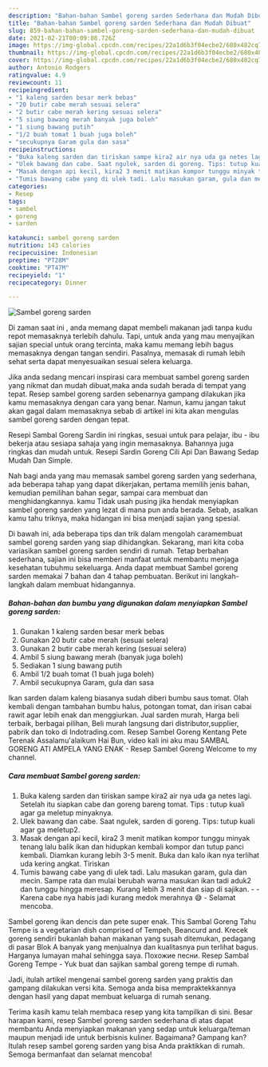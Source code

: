 ```yaml
---
description: "Bahan-bahan Sambel goreng sarden Sederhana dan Mudah Dibuat"
title: "Bahan-bahan Sambel goreng sarden Sederhana dan Mudah Dibuat"
slug: 859-bahan-bahan-sambel-goreng-sarden-sederhana-dan-mudah-dibuat
date: 2021-02-21T00:09:08.726Z
image: https://img-global.cpcdn.com/recipes/22a1d6b3f04ecbe2/680x482cq70/sambel-goreng-sarden-foto-resep-utama.jpg
thumbnail: https://img-global.cpcdn.com/recipes/22a1d6b3f04ecbe2/680x482cq70/sambel-goreng-sarden-foto-resep-utama.jpg
cover: https://img-global.cpcdn.com/recipes/22a1d6b3f04ecbe2/680x482cq70/sambel-goreng-sarden-foto-resep-utama.jpg
author: Antonio Rodgers
ratingvalue: 4.9
reviewcount: 11
recipeingredient:
- "1 kaleng sarden besar merk bebas"
- "20 butir cabe merah sesuai selera"
- "2 butir cabe merah kering sesuai selera"
- "5 siung bawang merah banyak juga boleh"
- "1 siung bawang putih"
- "1/2 buah tomat 1 buah juga boleh"
- "secukupnya Garam gula dan sasa"
recipeinstructions:
- "Buka kaleng sarden dan tiriskan sampe kira2 air nya uda ga netes lagi. Setelah itu siapkan cabe dan goreng bareng tomat. Tips : tutup kuali agar ga meletup minyaknya."
- "Ulek bawang dan cabe. Saat ngulek, sarden di goreng. Tips: tutup kuali agar ga meletup2."
- "Masak dengan api kecil, kira2 3 menit matikan kompor tunggu minyak tenang lalu balik ikan dan hidupkan kembali kompor dan tutup panci kembali. Diamkan kurang lebih 3-5 menit. Buka dan kalo ikan nya terlihat uda kering angkat. Tiriskan"
- "Tumis bawang cabe yang di ulek tadi. Lalu masukan garam, gula dan mecin. Sampe rata dan mulai berubah warna masukan ikan tadi aduk2 dan tunggu hingga meresap. Kurang lebih 3 menit dan siap di sajikan.   Karena cabe nya habis jadi kurang medok merahnya 😅 Selamat mencoba."
categories:
- Resep
tags:
- sambel
- goreng
- sarden

katakunci: sambel goreng sarden 
nutrition: 143 calories
recipecuisine: Indonesian
preptime: "PT28M"
cooktime: "PT47M"
recipeyield: "1"
recipecategory: Dinner

---
```



![Sambel goreng sarden](https://img-global.cpcdn.com/recipes/22a1d6b3f04ecbe2/680x482cq70/sambel-goreng-sarden-foto-resep-utama.jpg)

Di zaman  saat ini , anda memang dapat membeli makanan jadi tanpa kudu repot memasaknya terlebih dahulu. Tapi, untuk anda yang mau menyajikan sajian special untuk orang tercinta, maka kamu memang lebih bagus memasaknya dengan tangan sendiri. Pasalnya, memasak di rumah lebih sehat serta dapat menyesuaikan sesuai selera keluarga.

Jika anda sedang mencari inspirasi cara membuat sambel goreng sarden yang nikmat dan mudah dibuat,maka anda sudah berada di tempat yang tepat. Resep sambel goreng sarden  sebenarnya gampang dilakukan jika kamu memasaknya dengan cara yang benar. Namun, kamu jangan takut akan gagal dalam memasaknya 
sebab di artikel ini kita akan mengulas sambel goreng sarden dengan tepat.  

Resepi Sambal Goreng Sardin ini ringkas, sesuai untuk para pelajar, ibu - ibu bekerja atau sesiapa sahaja yang ingin memasaknya. Bahannya juga ringkas dan mudah untuk. Resepi Sardin Goreng Cili Api Dan Bawang Sedap Mudah Dan Simple.

Nah bagi anda yang mau memasak sambel goreng sarden yang sederhana, ada beberapa tahap yang dapat dikerjakan, pertama memilih jenis bahan, kemudian pemilihan bahan segar, sampai cara membuat dan menghidangkannya. kamu Tidak usah pusing jika hendak menyiapkan sambel goreng sarden yang lezat di mana pun anda berada. Sebab, asalkan kamu  tahu triknya, maka hidangan ini bisa menjadi sajian yang spesial.

Di bawah ini, ada beberapa tips dan trik dalam mengolah caramembuat sambel goreng sarden yang siap dihidangkan. Sekarang, mari kita coba variasikan sambel goreng sarden sendiri di rumah. Tetap berbahan sederhana, sajian ini bisa memberi manfaat untuk membantu menjaga kesehatan tubuhmu sekeluarga. Anda dapat membuat Sambel goreng sarden memakai 7 bahan dan 4 tahap pembuatan. Berikut ini langkah-langkah dalam membuat hidangannya.

<!--inarticleads1-->

##### Bahan-bahan dan bumbu yang digunakan dalam menyiapkan Sambel goreng sarden:

1. Gunakan 1 kaleng sarden besar merk bebas
1. Gunakan 20 butir cabe merah (sesuai selera)
1. Gunakan 2 butir cabe merah kering (sesuai selera)
1. Ambil 5 siung bawang merah (banyak juga boleh)
1. Sediakan 1 siung bawang putih
1. Ambil 1/2 buah tomat (1 buah juga boleh)
1. Ambil secukupnya Garam, gula dan sasa


Ikan sarden dalam kaleng biasanya sudah diberi bumbu saus tomat. Olah kembali dengan tambahan bumbu halus, potongan tomat, dan irisan cabai rawit agar lebih enak dan menggiurkan. Jual sarden murah, Harga beli terbaik, berbagai pilihan, Beli murah langsung dari distributor,supplier, pabrik dan toko di Indotrading.com. Resep Sambel Goreng Kentang Pete Terenak Assalamu&#39;alaikum Hai Bun, video kali ini aku mau SAMBAL GORENG ATI AMPELA YANG ENAK - Resep Sambel Goreng Welcome to my channel. 

<!--inarticleads2-->

##### Cara membuat Sambel goreng sarden:

1. Buka kaleng sarden dan tiriskan sampe kira2 air nya uda ga netes lagi. Setelah itu siapkan cabe dan goreng bareng tomat. Tips : tutup kuali agar ga meletup minyaknya.
1. Ulek bawang dan cabe. Saat ngulek, sarden di goreng. Tips: tutup kuali agar ga meletup2.
1. Masak dengan api kecil, kira2 3 menit matikan kompor tunggu minyak tenang lalu balik ikan dan hidupkan kembali kompor dan tutup panci kembali. Diamkan kurang lebih 3-5 menit. Buka dan kalo ikan nya terlihat uda kering angkat. Tiriskan
1. Tumis bawang cabe yang di ulek tadi. Lalu masukan garam, gula dan mecin. Sampe rata dan mulai berubah warna masukan ikan tadi aduk2 dan tunggu hingga meresap. Kurang lebih 3 menit dan siap di sajikan.  -  - Karena cabe nya habis jadi kurang medok merahnya 😅 - Selamat mencoba.


Sambel goreng ikan dencis dan pete super enak. This Sambal Goreng Tahu Tempe is a vegetarian dish comprised of Tempeh, Beancurd and. Krecek goreng sendiri bukanlah bahan makanan yang susah ditemukan, pedagang di pasar Blok A banyak yang menjualnya dan kualitasnya pun terlihat bagus. Harganya lumayan mahal sehingga saya. Похожие песни. Resep Sambal Goreng Tempe - Yuk buat dan sajikan sambal goreng tempe di rumah. 

Jadi, itulah artikel mengenai  sambel goreng sarden  yang praktis dan gampang dilakukan versi kita. Semoga anda bisa mempraktekkannya dengan hasil yang dapat membuat keluarga di rumah senang. 

Terima kasih kamu telah membaca resep yang kita tampilkan di sini. Besar harapan kami, resep  Sambel goreng sarden sederhana di atas dapat membantu Anda menyiapkan makanan yang sedap untuk keluarga/teman maupun menjadi ide untuk berbisnis kuliner. Bagaimana? Gampang kan? Itulah resep sambel goreng sarden yang bisa Anda praktikkan di rumah. Semoga bermanfaat dan selamat mencoba!

